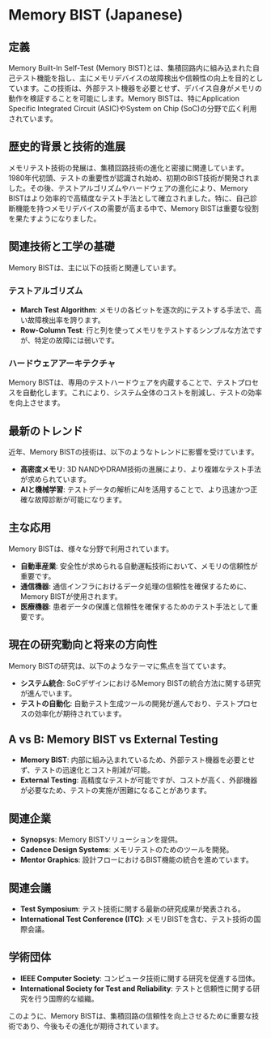 # Memory BIST (Japanese)

## 定義

Memory Built-In Self-Test (Memory BIST)とは、集積回路内に組み込まれた自己テスト機能を指し、主にメモリデバイスの故障検出や信頼性の向上を目的としています。この技術は、外部テスト機器を必要とせず、デバイス自身がメモリの動作を検証することを可能にします。Memory BISTは、特にApplication Specific Integrated Circuit (ASIC)やSystem on Chip (SoC)の分野で広く利用されています。

## 歴史的背景と技術的進展

メモリテスト技術の発展は、集積回路技術の進化と密接に関連しています。1980年代初頭、テストの重要性が認識され始め、初期のBIST技術が開発されました。その後、テストアルゴリズムやハードウェアの進化により、Memory BISTはより効率的で高精度なテスト手法として確立されました。特に、自己診断機能を持つメモリデバイスの需要が高まる中で、Memory BISTは重要な役割を果たすようになりました。

## 関連技術と工学の基礎

Memory BISTは、主に以下の技術と関連しています。

### テストアルゴリズム

- **March Test Algorithm**: メモリの各ビットを逐次的にテストする手法で、高い故障検出率を誇ります。
- **Row-Column Test**: 行と列を使ってメモリをテストするシンプルな方法ですが、特定の故障には弱いです。

### ハードウェアアーキテクチャ

Memory BISTは、専用のテストハードウェアを内蔵することで、テストプロセスを自動化します。これにより、システム全体のコストを削減し、テストの効率を向上させます。

## 最新のトレンド

近年、Memory BISTの技術は、以下のようなトレンドに影響を受けています。

- **高密度メモリ**: 3D NANDやDRAM技術の進展により、より複雑なテスト手法が求められています。
- **AIと機械学習**: テストデータの解析にAIを活用することで、より迅速かつ正確な故障診断が可能になります。

## 主な応用

Memory BISTは、様々な分野で利用されています。

- **自動車産業**: 安全性が求められる自動運転技術において、メモリの信頼性が重要です。
- **通信機器**: 通信インフラにおけるデータ処理の信頼性を確保するために、Memory BISTが使用されます。
- **医療機器**: 患者データの保護と信頼性を確保するためのテスト手法として重要です。

## 現在の研究動向と将来の方向性

Memory BISTの研究は、以下のようなテーマに焦点を当てています。

- **システム統合**: SoCデザインにおけるMemory BISTの統合方法に関する研究が進んでいます。
- **テストの自動化**: 自動テスト生成ツールの開発が進んでおり、テストプロセスの効率化が期待されています。

## A vs B: Memory BIST vs External Testing

- **Memory BIST**: 内部に組み込まれているため、外部テスト機器を必要とせず、テストの迅速化とコスト削減が可能。
- **External Testing**: 高精度なテストが可能ですが、コストが高く、外部機器が必要なため、テストの実施が困難になることがあります。

## 関連企業

- **Synopsys**: Memory BISTソリューションを提供。
- **Cadence Design Systems**: メモリテストのためのツールを開発。
- **Mentor Graphics**: 設計フローにおけるBIST機能の統合を進めています。

## 関連会議

- **Test Symposium**: テスト技術に関する最新の研究成果が発表される。
- **International Test Conference (ITC)**: メモリBISTを含む、テスト技術の国際会議。

## 学術団体

- **IEEE Computer Society**: コンピュータ技術に関する研究を促進する団体。
- **International Society for Test and Reliability**: テストと信頼性に関する研究を行う国際的な組織。

このように、Memory BISTは、集積回路の信頼性を向上させるために重要な技術であり、今後もその進化が期待されています。